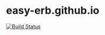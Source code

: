 # easy-erb.github.io
[![Build Status](https://www.travis-ci.org/redstone2010/easy-erb.github.io.svg?branch=master)](https://www.travis-ci.org/redstone2010/easy-erb.github.io)
